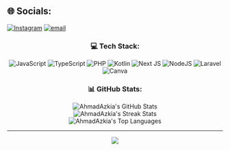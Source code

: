 <div align="">

## 🌐 Socials:
[![Instagram](https://img.shields.io/badge/Instagram-%23E4405F.svg?logo=Instagram&logoColor=white)](https://instagram.com/ahmad_azkia) [![email](https://img.shields.io/badge/Email-D14836?logo=gmail&logoColor=white)](mailto:ahmadazkia5@gmail.com)

</div>

<div align="center">

<h3>💻 Tech Stack:</h3>
<p align="center">
  <img src="https://img.shields.io/badge/javascript-%23323330.svg?style=for-the-badge&logo=javascript&logoColor=%23F7DF1E" alt="JavaScript"/>
  <img src="https://img.shields.io/badge/typescript-%23007ACC.svg?style=for-the-badge&logo=typescript&logoColor=white" alt="TypeScript"/>
  <img src="https://img.shields.io/badge/php-%23777BB4.svg?style=for-the-badge&logo=php&logoColor=white" alt="PHP"/>
  <img src="https://img.shields.io/badge/kotlin-%237F52FF.svg?style=for-the-badge&logo=kotlin&logoColor=white" alt="Kotlin"/>
  <img src="https://img.shields.io/badge/Next-black?style=for-the-badge&logo=next.js&logoColor=white" alt="Next JS"/>
  <img src="https://img.shields.io/badge/node.js-6DA55F?style=for-the-badge&logo=node.js&logoColor=white" alt="NodeJS"/>
  <img src="https://img.shields.io/badge/laravel-%23FF2D20.svg?style=for-the-badge&logo=laravel&logoColor=white" alt="Laravel"/>
  <img src="https://img.shields.io/badge/Canva-%2300C4CC.svg?style=for-the-badge&logo=Canva&logoColor=white" alt="Canva"/>
</p>

<h3>📊 GitHub Stats:</h3>
<p align="center">
  <img src="https://github-readme-stats.vercel.app/api?username=AhmadAzkia&theme=dark&hide_border=false&include_all_commits=false&count_private=false" alt="AhmadAzkia's GitHub Stats"/>
  <br/>
  <img src="https://nirzak-streak-stats.vercel.app/?user=AhmadAzkia&theme=dark&hide_border=false" alt="AhmadAzkia's Streak Stats"/>
  <br/>
  <img src="https://github-readme-stats.vercel.app/api/top-langs/?username=AhmadAzkia&theme=dark&hide_border=false&include_all_commits=false&count_private=false&layout=compact" alt="AhmadAzkia's Top Languages"/>
</p>
</div>

---

<div align="center">

[![](https://visitcount.itsvg.in/api?id=AhmadAzkia&icon=0&color=0)](https://visitcount.itsvg.in)

</div>
